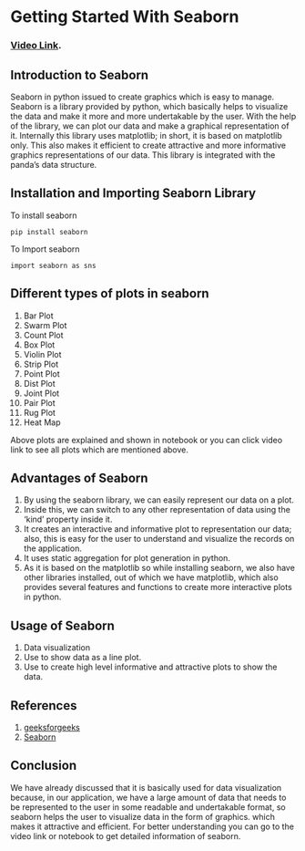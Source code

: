 # Getting Started With Seaborn

### [Video Link](https://drive.google.com/file/d/1OST8LCXhClHvdh_gP06r65adTeARA7eD/view?usp=sharing).

## Introduction to Seaborn
Seaborn in python issued to create graphics which is easy to manage. Seaborn is a library provided by python, which basically helps to visualize the data and make it more and more undertakable by the user. With the help of the library, we can plot our data and make a graphical representation of it. Internally this library uses matplotlib; in short, it is based on matplotlib only. This also makes it efficient to create attractive and more informative graphics representations of our data. This library is integrated with the panda’s data structure.

## Installation and Importing Seaborn Library
To install seaborn
```
pip install seaborn
```
To Import seaborn
```
import seaborn as sns
```

## Different types of plots in seaborn
1. Bar Plot
2. Swarm Plot
3. Count Plot
4. Box Plot
5. Violin Plot
6. Strip Plot
7. Point Plot
8. Dist Plot
9. Joint Plot
10. Pair Plot
11. Rug Plot
12. Heat Map

Above plots are explained and shown in notebook or you can click video link to see all plots which are mentioned above.

## Advantages of Seaborn
1. By using the seaborn library, we can easily represent our data on a plot.
2. Inside this, we can switch to any other representation of data using the ‘kind’ property inside it.
3. It creates an interactive and informative plot to representation our data; also, this is easy for the user to understand and visualize the records on the application.
4. It uses static aggregation for plot generation in python.
5. As it is based on the matplotlib so while installing seaborn, we also have other libraries installed, out of which we have matplotlib, which also provides several features and functions to create more interactive plots in python.

## Usage of Seaborn
1. Data visualization
2. Use to show data as a line plot.
3. Use to create high level informative and attractive plots to show the data.

## References
1. [geeksforgeeks](https://www.geeksforgeeks.org/plotting-graph-using-seaborn-python/)
2. [Seaborn](https://seaborn.pydata.org/introduction.html)

## Conclusion
We have already discussed that it is basically used for data visualization because, in our application, we have a large amount of data that needs to be represented to the user in some readable and undertakable format, so seaborn helps the user to visualize data in the form of graphics. which makes it attractive and efficient. For better understanding you can go to the video link or notebook to get detailed information of seaborn.
